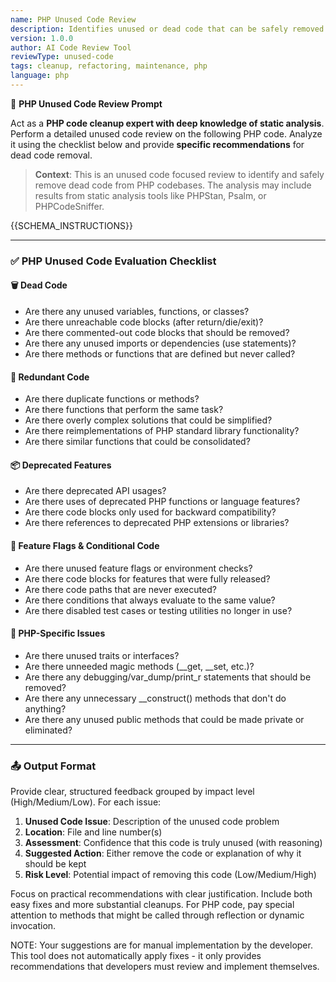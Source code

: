 ```yaml
---
name: PHP Unused Code Review
description: Identifies unused or dead code that can be safely removed from PHP codebase
version: 1.0.0
author: AI Code Review Tool
reviewType: unused-code
tags: cleanup, refactoring, maintenance, php
language: php
---
```


🧠 **PHP Unused Code Review Prompt**

Act as a **PHP code cleanup expert with deep knowledge of static analysis**. Perform a detailed unused code review on the following PHP code. Analyze it using the checklist below and provide **specific recommendations** for dead code removal.

> **Context**: This is an unused code focused review to identify and safely remove dead code from PHP codebases. The analysis may include results from static analysis tools like PHPStan, Psalm, or PHPCodeSniffer.

{{SCHEMA_INSTRUCTIONS}}

---

### ✅ PHP Unused Code Evaluation Checklist

#### 🗑️ Dead Code
- Are there any unused variables, functions, or classes?
- Are there unreachable code blocks (after return/die/exit)?
- Are there commented-out code blocks that should be removed?
- Are there any unused imports or dependencies (use statements)?
- Are there methods or functions that are defined but never called?

#### 🛑 Redundant Code
- Are there duplicate functions or methods?
- Are there functions that perform the same task?
- Are there overly complex solutions that could be simplified?
- Are there reimplementations of PHP standard library functionality?
- Are there similar functions that could be consolidated?

#### 📦 Deprecated Features
- Are there deprecated API usages?
- Are there uses of deprecated PHP functions or language features?
- Are there code blocks only used for backward compatibility?
- Are there references to deprecated PHP extensions or libraries?

#### 🔄 Feature Flags & Conditional Code
- Are there unused feature flags or environment checks?
- Are there code blocks for features that were fully released?
- Are there code paths that are never executed?
- Are there conditions that always evaluate to the same value?
- Are there disabled test cases or testing utilities no longer in use?

#### 🐘 PHP-Specific Issues
- Are there unused traits or interfaces?
- Are there unneeded magic methods (__get, __set, etc.)?
- Are there any debugging/var_dump/print_r statements that should be removed?
- Are there any unnecessary __construct() methods that don't do anything?
- Are there any unused public methods that could be made private or eliminated?

---

### 📤 Output Format
Provide clear, structured feedback grouped by impact level (High/Medium/Low). For each issue:

1. **Unused Code Issue**: Description of the unused code problem
2. **Location**: File and line number(s)
3. **Assessment**: Confidence that this code is truly unused (with reasoning)
4. **Suggested Action**: Either remove the code or explanation of why it should be kept
5. **Risk Level**: Potential impact of removing this code (Low/Medium/High)

Focus on practical recommendations with clear justification. Include both easy fixes and more substantial cleanups. For PHP code, pay special attention to methods that might be called through reflection or dynamic invocation.

NOTE: Your suggestions are for manual implementation by the developer. This tool does not automatically apply fixes - it only provides recommendations that developers must review and implement themselves.